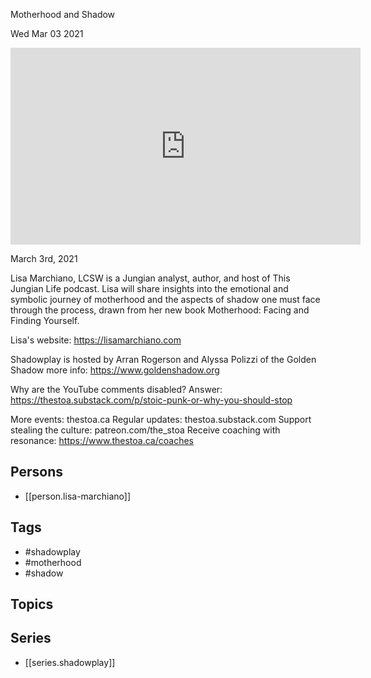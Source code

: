

 Motherhood and Shadow

Wed Mar 03 2021

<iframe width="560" height="315" src="https://www.youtube.com/embed/0XJwahOJmjw" title="Shadowplay: Motherhood and Shadow w/ Lisa Marchiano" frameborder="0" allow="accelerometer; autoplay; clipboard-write; encrypted-media; gyroscope; picture-in-picture" allowfullscreen ></iframe>

March 3rd, 2021

Lisa Marchiano, LCSW is a Jungian analyst, author, and host of This Jungian Life podcast. Lisa will share insights into the emotional and symbolic journey of motherhood and the aspects of shadow one must face through the process, drawn from her new book Motherhood: Facing and Finding Yourself.

Lisa's website: https://lisamarchiano.com

Shadowplay is hosted by Arran Rogerson and Alyssa Polizzi of the Golden Shadow more info: https://www.goldenshadow.org

Why are the YouTube comments disabled? Answer: https://thestoa.substack.com/p/stoic-punk-or-why-you-should-stop

More events: thestoa.ca
Regular updates: thestoa.substack.com
Support stealing the culture: patreon.com/the_stoa
Receive coaching with resonance: https://www.thestoa.ca/coaches

## Persons

- [[person.lisa-marchiano]]

## Tags

- #shadowplay
- #motherhood
- #shadow

## Topics



## Series

- [[series.shadowplay]]

